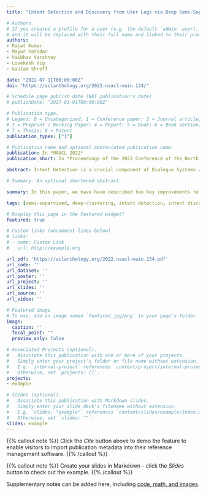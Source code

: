 ```yaml
---
title: "Intent Detection and Discovery from User Logs via Deep Semi-Supervised Contrastive Clustering"

# Authors
# If you created a profile for a user (e.g. the default `admin` user), write the username (folder name) here 
# and it will be replaced with their full name and linked to their profile.
authors:
- Rajat Kumar
- Mayur Patidar
- Vaibhav Varshney
- Lovekesh Vig
- Gautam Shroff

date: "2022-07-11T00:00:00Z"
doi: "https://aclanthology.org/2022.naacl-main.134/"

# Schedule page publish date (NOT publication's date).
# publishDate: "2017-01-01T00:00:00Z"

# Publication type.
# Legend: 0 = Uncategorized; 1 = Conference paper; 2 = Journal article;
# 3 = Preprint / Working Paper; 4 = Report; 5 = Book; 6 = Book section;
# 7 = Thesis; 8 = Patent
publication_types: ["1"]

# Publication name and optional abbreviated publication name.
publication: In *NAACL 2022*
publication_short: In *Proceedings of the 2022 Conference of the North American Chapter of the Association for Computational Linguistics - Human Language Technologies*

abstract: Intent Detection is a crucial component of Dialogue Systems wherein the objective is to classify a user utterance into one of multiple pre-defined intents. A pre-requisite for developing an effective intent identifier is a training dataset labeled with all possible user intents. However, even skilled domain experts are often unable to foresee all possible user intents at design time and for practical applications, novel intents may have to be inferred incrementally on-the-fly from user utterances. Therefore, for any real-world dialogue system, the number of intents increases over time and new intents have to be discovered by analyzing the utterances outside the existing set of intents. In this paper, our objective is to i) detect known intent utterances from a large number of unlabeled utterance samples given a few labeled samples and ii) discover new unknown intents from the remaining unlabeled samples. Existing SOTA approaches address this problem via alternate representation learning and clustering wherein pseudo labels are used for updating the representations and clustering is used for generating the pseudo labels. Unlike existing approaches that rely on epoch wise cluster alignment, we propose an end-to-end deep contrastive clustering algorithm that jointly updates model parameters and cluster centers via supervised and self-supervised learning and optimally utilizes both labeled and unlabeled data. Our proposed approach outperforms competitive baselines on five public datasets for both settings - (i) where the number of undiscovered intents are known in advance, and (ii) where the number of intents are estimated by an algorithm. We also propose a human-in-the-loop variant of our approach for practical deployment which does not require an estimate of new intents and outperforms the end-to-end approach.

# Summary. An optional shortened abstract.

summary: In this paper, we have have described two key improvements to NILMTK; a rewritten model interface to simplify authoring of new disaggregation algorithms, and a new experiment API through which algorithmic comparisons can be specified with relatively little model knowledge. In addition, we have introduced NILMTKcontrib, a new repository containing 3 benchmarks and 9 modern disaggregation algorithms. In addition, such algorithms will be continuously evaluated in a range of pre-defined scenarios to produce an ongoing NILM competition

tags: [semi-supervised, deep-clustering, intent detection, intent discovery, user-logs, contrastive clustering]

# Display this page in the Featured widget?
featured: true

# Custom links (uncomment lines below)
# links:
# - name: Custom Link
#   url: http://example.org

url_pdf: 'https://aclanthology.org/2022.naacl-main.134.pdf'
url_code: ''
url_dataset: ''
url_poster: ''
url_project: ''
url_slides: ''
url_source: ''
url_video: ''

# Featured image
# To use, add an image named `featured.jpg/png` to your page's folder. 
image:
  caption: ''
  focal_point: ""
  preview_only: false

# Associated Projects (optional).
#   Associate this publication with one or more of your projects.
#   Simply enter your project's folder or file name without extension.
#   E.g. `internal-project` references `content/project/internal-project/index.md`.
#   Otherwise, set `projects: []`.
projects:
- example

# Slides (optional).
#   Associate this publication with Markdown slides.
#   Simply enter your slide deck's filename without extension.
#   E.g. `slides: "example"` references `content/slides/example/index.md`.
#   Otherwise, set `slides: ""`.
slides: example
---
```


{{% callout note %}}
Click the *Cite* button above to demo the feature to enable visitors to import publication metadata into their reference management software.
{{% /callout %}}

{{% callout note %}}
Create your slides in Markdown - click the *Slides* button to check out the example.
{{% /callout %}}

Supplementary notes can be added here, including [code, math, and images](https://wowchemy.com/docs/writing-markdown-latex/).
